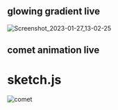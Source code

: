 ## glowing gradient live 
 ![Screenshot_2023-01-27_13-02-25](https://user-images.githubusercontent.com/109500059/215032961-a2913206-228a-4afb-8a08-12e907ad2487.png)
## comet animation live 
# sketch.js
![comet](https://user-images.githubusercontent.com/109500059/215041621-a9e48617-3218-4566-8f0e-c98b25bb3775.png)

